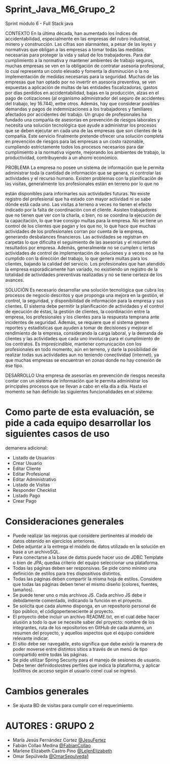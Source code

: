 # Sprint_Java_M6_Grupo_2
Sprint módulo 6 - Full Stack java

CONTEXTO
En la última década, han aumentado los índices de accidentabilidad, especialmente en las
empresas del rubro industrial, minero y construcción. Las cifras son alarmantes, a pesar de las
leyes y normativas que obligan a las empresas a tomar todas las medidas necesarias para proteger
la vida y salud de los trabajadores. Para dar cumplimiento a la normativa y mantener ambientes
de trabajo seguros, muchas empresas se ven en la obligación de contratar asesoría profesional,
lo cual representa un costo elevado y fomenta la disminución o la no implementación de medidas
necesarias para la seguridad. Muchas de las empresas que han optado por no invertir en asesoría
preventiva, se ven expuestas a aplicación de multas de las entidades fiscalizadoras, gastos por
días perdidos en accidentabilidad, bajas en la producción, alzas en el pago de cotizaciones (al
organismo administrador del seguro de accidentes del trabajo, ley 16.744), entre otros. Además,
hay que considerar posibles demandas y pagos de indemnizaciones a los trabajadores y familiares
afectados por accidentes del trabajo.
Un grupo de profesionales ha fundado una compañía de asesorías en prevención de riesgos
laborales y necesita una solución tecnológica que ayude a administrar los procesos que se deben
ejecutar en cada una de las empresas que son clientes de la compañía. Este servicio finalmente
pretende ofrecer una solución completa en prevención de riesgos para las empresas a un costo
razonable, cumpliendo estrictamente todos los procesos necesarios para dar cumplimiento a la
normativa vigente, mejorando los ambientes de trabajo, la productividad, contribuyendo a un
ahorro económico.

PROBLEMA
La empresa no posee un sistema de información que le permita administrar toda la cantidad de
información que se genera, ni controlar las actividades y el recurso humano. Existen problemas
con la planificación de las visitas, generalmente los profesionales están en terreno por lo que no

están disponibles para informarles sus actividades futuras. No existe registro del profesional que
ha estado con mayor actividad ni se sabe dónde está cada uno.
Las visitas a terreno a veces no tienen el efecto indicado por la falta de coordinación con el cliente.
Asisten trabajadores que no tienen que ver con la charla, o bien, no se coordina la ejecución de
la capacitación, lo que trae consigo multas para la empresa. No se tiene un control de los clientes
que pagan y los que no, lo que hace que muchas actividades de los profesionales corran por
cuenta de la empresa, generando desbalances financieros. Las actividades se registran en
carpetas lo que dificulta el seguimiento de las asesorías y el resumen de resultados por empresa.
Además, generalmente no se cumplen c iertas actividades de control de implementación de
soluciones y a veces no se ha cumplido con la dirección del trabajo, lo que genera multas para los
clientes, bajando la calidad del servicio. Los profesionales que han atendido la empresa
esporádicamente han variado, no existiendo un registro de la totalidad de actividades preventivas
realizadas y no se tiene certeza de los avances.

SOLUCIÓN
Es necesario desarrollar una solución tecnológica que cubra los procesos de negocio descritos y
que proponga una mejora en la gestión, el control, la seguridad, y disponibilidad de información
para la empresa y sus clientes. El sistema debe permitir la planificación de actividades y el control
de ejecución de éstas, la gestión de clientes, la coordinación entre la empresa, los profesionales
y los clientes para la respuesta temprana ante incidentes de seguridad. Además, se requiere que
el sistema genere reportes y estadísticas que ayuden a tomar de decisiones y mejorar el
rendimiento de la empresa, considerando la carga laboral, y la demanda de clientes y las
actividades que cada uno involucra para el cumplimiento de los contratos. Es imprescindible,
mantener comunicación con los profesionales en todo momento, aún en terreno, y darle la
posibilidad de realizar todas sus actividades aun no teniendo conectividad (internet), ya que
muchas empresas se encuentran en zonas donde no hay conexión de ese tipo.

DESARROLLO
Una empresa de asesorías en prevención de riesgos necesita contar con un sistema de información
que le permita administrar los principales procesos que se llevan a cabo en ella día a día.
Hasta el momento se han definido las siguientes funcionalidades en el sistema:


# Como parte de esta evaluación, se pide a cada equipo desarrollar los siguientes casos de uso
demanera adicional:

- Listado de Usuarios
- Crear Usuario
- Editar Cliente
- Editar Profesional
- Editar Administrativo
- Listado de Visitas
- Responder Checklist
- Listado Pago
- Crear Pago

# Consideraciones generales

- Puede realizar las mejoras que considere pertinentes al modelo de datos obtenido
en ejercicios anteriores.
- Debe adjuntar a la entrega el modelo de datos utilizado en la solución en base a un
archivoSQL.
- Para conectarse a la base de datos puede hacer uso de JDBC Template o bien de JPA;
quedaa criterio del equipo seleccionar una plataforma.
- Todas las páginas deben ser responsivas. Se pide como mínimo una definición de
estilos para tres dispositivos distintos.
- Todas las páginas deben compartir la misma hoja de estilos. Considere que todas las
páginas deben tener el mismo diseño (colores, fuentes, tamaños).
- Se puede tener uno o más archivos JS. Cada archivo JS debe ir debidamente
comentado, indicando la función en el proyecto.
- Se solicita que cada alumno disponga, en un repositorio personal de tipo público, el
códigoperteneciente al proyecto.
- El proyecto debe incluir un archivo README.txt, en el cual debe hacer alusión a todo
lo que se necesite saber del proyecto: nombre de los integrantes, ruta de los
repositorios en GitHub de cada alumno, un resumen del proyecto, y aquellos
aspectos que el equipo considere relevante indicar.
- El sitio debe ser navegable, esto significa que debe existir la manera de poder
moverse entre distintos sitios a través de un menú de tipo compartido entre todas
las páginas.
- Se pide utilizar Spring Security para el manejo de sesiones de usuario. Debe tener
definidoslostres perfiles que indica la plataforma, y aplicar losfiltros de acceso según
el usuario conel cual se ingresó.


# Cambios generales
- Se ajusta BD de visitas para cumplir con el requerimiento.

# AUTORES : GRUPO 2
- María Jesús Fernández Cortez [@JesuFertez](https://github.com/JesuFertez)
- Fabián Collao Medina [@FabianCollao](https://github.com/FabianCollao)
- Marlene Elizabeth Castro Pino [@LelenElizabeth](https://github.com/LelenElizabeth)
- Omar Sepúlveda [@OmarSepulveda1](https://github.com/OmarSepulveda1)
